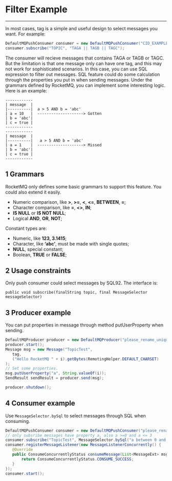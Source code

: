 # Filter Example
----------

In most cases, tag is a simple and useful design to select messages you want. For example:

```java
DefaultMQPushConsumer consumer = new DefaultMQPushConsumer("CID_EXAMPLE");
consumer.subscribe("TOPIC", "TAGA || TAGB || TAGC");
```

The consumer will recieve messages that contains TAGA or TAGB or TAGC. But the limitation is that one message only can have one tag, and this may not work for sophisticated scenarios. In this case, you can use SQL expression to filter out messages.
SQL feature could do some calculation through the properties you put in when sending messages. Under the grammars defined by RocketMQ, you can implement some interesting logic. Here is an example:

```
------------
| message  |
|----------|  a > 5 AND b = 'abc'
| a = 10   |  --------------------> Gotten
| b = 'abc'|
| c = true |
------------
------------
| message  |
|----------|   a > 5 AND b = 'abc'
| a = 1    |  --------------------> Missed
| b = 'abc'|
| c = true |
------------
```

## 1 Grammars
RocketMQ only defines some basic grammars to support this feature. You could also extend it easily.

- Numeric comparison, like **>**, **>=**, **<**, **<=**, **BETWEEN**, **=**;
- Character comparison, like **=**, **<>**, **IN**;
- **IS NULL** or **IS NOT NULL**;
- Logical **AND**, **OR**, **NOT**;

Constant types are:

- Numeric, like **123, 3.1415**;
- Character, like **‘abc’**, must be made with single quotes;
- **NULL**, special constant;
- Boolean, **TRUE** or **FALSE**;

## 2 Usage constraints
Only push consumer could select messages by SQL92. The interface is:
```
public void subscribe(finalString topic, final MessageSelector messageSelector)
```

## 3 Producer example
You can put properties in message through method putUserProperty when sending.

```java
DefaultMQProducer producer = new DefaultMQProducer("please_rename_unique_group_name");
producer.start();
Message msg = new Message("TopicTest",
   tag,
   ("Hello RocketMQ " + i).getBytes(RemotingHelper.DEFAULT_CHARSET)
);
// Set some properties.
msg.putUserProperty("a", String.valueOf(i));
SendResult sendResult = producer.send(msg);

producer.shutdown();

```

## 4 Consumer example
Use `MessageSelector.bySql` to select messages through SQL when consuming.


```java
DefaultMQPushConsumer consumer = new DefaultMQPushConsumer("please_rename_unique_group_name_4");
// only subsribe messages have property a, also a >=0 and a <= 3
consumer.subscribe("TopicTest", MessageSelector.bySql("a between 0 and 3");
consumer.registerMessageListener(new MessageListenerConcurrently() {
   @Override
   public ConsumeConcurrentlyStatus consumeMessage(List<MessageExt> msgs, ConsumeConcurrentlyContext context) {
       return ConsumeConcurrentlyStatus.CONSUME_SUCCESS;
   }
});
consumer.start();

```
